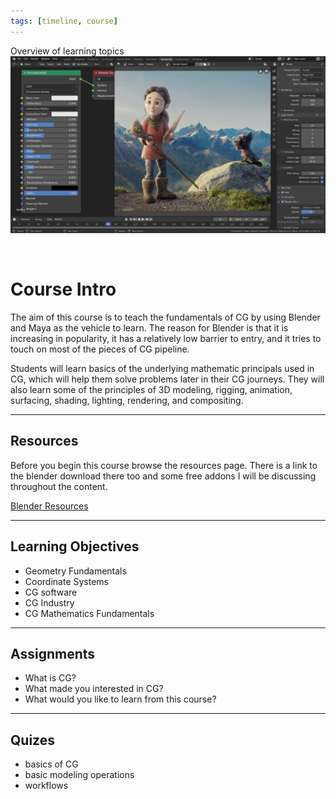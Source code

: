 ```yaml
---
tags: [timeline, course]
---
```


<span 
	  class='ob-timelines' 
	  data-date='1' 
	  data-title='Course Introduction' 
	  data-class='orange' 
	  data-img = '3D-Modeling/Course Timeline/images/blender1.jpg' 
	  data-type='range' 
	  data-end="1"> 
	Overview of learning topics
</span>
![blender1](3D-Modeling/Course%20Timeline/images/blender1.jpg)

```css



```


# Course Intro

The aim of this course is to teach the fundamentals of CG by using Blender and Maya as the vehicle to learn. The reason for Blender is that it is increasing in popularity, it has a relatively low barrier to entry, and it tries to touch on most of the pieces of CG pipeline.

Students will learn basics of the underlying mathematic principals used in CG, which will help them solve problems later in their CG journeys. They will also learn some of the principles of 3D modeling, rigging, animation, surfacing, shading, lighting, rendering, and compositing.

---
## Resources
Before you begin this course browse the resources page. There is a link to the blender download there too and some free addons I will be discussing throughout the content.

[Blender Resources](3D-Modeling/blender/Resources/Blender%20Resources.md)


---

## Learning Objectives
- Geometry Fundamentals
- Coordinate Systems
- CG software
- CG Industry
- CG Mathematics Fundamentals



---

## Assignments
- What is CG?
- What made you interested in CG?
- What would you like to learn from this course?

---

## Quizes

- basics of CG
- basic modeling operations
- workflows
